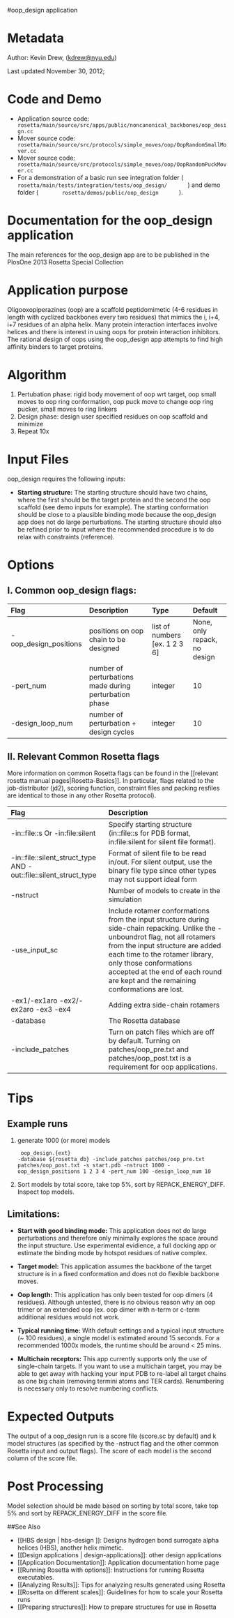 #oop\_design application

Metadata
========

Author: Kevin Drew, (kdrew@nyu.edu)

Last updated November 30, 2012;

Code and Demo
=============

-   Application source code: `        rosetta/main/source/src/apps/public/noncanonical_backbones/oop_design.cc       `
-   Mover source code: `        rosetta/main/source/src/protocols/simple_moves/oop/OopRandomSmallMover.cc       `
-   Mover source code: `        rosetta/main/source/src/protocols/simple_moves/oop/OopRandomPuckMover.cc       `
-   For a demonstration of a basic run see integration folder ( `        rosetta/main/tests/integration/tests/oop_design/       ` ) and demo folder ( `        rosetta/demos/public/oop_design       ` ).

Documentation for the oop\_design application
=============================================

The main references for the oop\_design app are to be published in the PlosOne 2013 Rosetta Special Collection

Application purpose
===========================================

Oligooxopiperazines (oop) are a scaffold peptidomimetic (4-6 residues in length with cyclized backbones every two residues) that mimics the i, i+4, i+7 residues of an alpha helix. Many protein interaction interfaces involve helices and there is interest in using oops for protein interaction inhibitors. The rational design of oops using the oop\_design app attempts to find high affinity binders to target proteins.

Algorithm
=========

1.  Pertubation phase: rigid body movement of oop wrt target, oop small moves to oop ring conformation, oop puck move to change oop ring pucker, small moves to ring linkers
2.  Design phase: design user specified residues on oop scaffold and minimize
3.  Repeat 10x

Input Files
===========

oop\_design requires the following inputs:

-   **Starting structure:**
     The starting structure should have two chains, where the first should be the target protein and the second the oop scaffold (see demo inputs for example). The starting conformation should be close to a plausible binding mode because the oop\_design app does not do large perturbations. The starting structure should also be refined prior to input where the recommended procedure is to do relax with constraints (reference).

Options
=======

I. Common oop\_design flags:
----------------------------
| Flag | Description | Type | Default |
|:-----|:------------|:-----|:--------|
|-oop_design_positions|positions on oop chain to be designed|list of numbers [ex. 1 2 3 6]|None, only repack, no design|
| -pert_num| number of perturbations made during perturbation phase| integer|10|
|-design_loop_num|number of perturbation + design cycles|integer|10|


II. Relevant Common Rosetta flags
---------------------------------

More information on common Rosetta flags can be found in the [[relevant rosetta manual pages|Rosetta-Basics]]. In particular, flags related to the job-distributor (jd2), scoring function, constraint files and packing resfiles are identical to those in any other Rosetta protocol).

| Flag | Description | 
|:-----|:------------|
|-in::file::s Or -in:file:silent|Specify starting structure  (in::file::s for PDB format, in:file:silent for silent file format).|
|-in::file::silent_struct_type AND -out::file::silent_struct_type|Format of silent file to be read in/out. For silent output, use the binary file type since other types may not support ideal form|
|-nstruct|Number of models to create in the simulation|
|-use_input_sc|Include rotamer conformations from the input structure during side-chain repacking. Unlike the -unboundrot flag, not all rotamers from the input structure are added each time to the rotamer library, only those conformations accepted at the end of each round are kept and the remaining conformations are lost.|
|-ex1/-ex1aro -ex2/-ex2aro -ex3 -ex4|Adding extra side-chain rotamers|
|-database|The Rosetta database|
|-include_patches|Turn on patch files which are off by default.   Turning on patches/oop_pre.txt and patches/oop_post.txt is a requirement for oop applications.|

Tips
====

Example runs
------------

1.  generate 1000 (or more) models

    ```
     oop_design.{ext}
    -database ${rosetta_db} -include_patches patches/oop_pre.txt patches/oop_post.txt -s start.pdb -nstruct 1000 -oop_design_positions 1 2 3 4 -pert_num 100 -design_loop_num 10
    ```

2.  Sort models by total score, take top 5%, sort by REPACK\_ENERGY\_DIFF. Inspect top models.

Limitations:
------------

-   **Start with good binding mode:**
     This application does not do large perturbations and therefore only minimally explores the space around the input structure. Use experimental evidience, a full docking app or estimate the binding mode by hotspot residues of native complex.

-   **Target model:**
     This application assumes the backbone of the target structure is in a fixed conformation and does not do flexible backbone moves.

-   **Oop length:**
     This application has only been tested for oop dimers (4 residues). Although untested, there is no obvious reason why an oop trimer or an extended oop (ex. oop dimer with n-term or c-term additional residues would not work.

-   **Typical running time:**
     With default settings and a typical input structure (\~ 100 residues), a single model is estimated around 15 seconds. For a recommended 1000x models, the runtime should be around \< 25 mins.

-   **Multichain receptors:**
     This app currently supports only the use of single-chain targets. If you want to use a multichain target, you may be able to get away with hacking your input PDB to re-label all target chains as one big chain (removing termini atoms and TER cards). Renumbering is necessary only to resolve numbering conflicts.

Expected Outputs
================

The output of a oop\_design run is a score file (score.sc by default) and k model structures (as specified by the -nstruct flag and the other common Rosetta input and output flags). The score of each model is the second column of the score file.

Post Processing
===============

Model selection should be made based on sorting by total score, take top 5% and sort by REPACK\_ENERGY\_DIFF in the score file.

##See Also

* [[HBS design | hbs-design ]]: Designs hydrogen bond surrogate alpha helices (HBS), another helix mimetic.
* [[Design applications | design-applications]]: other design applications
* [[Application Documentation]]: Application documentation home page
* [[Running Rosetta with options]]: Instructions for running Rosetta executables.
* [[Analyzing Results]]: Tips for analyzing results generated using Rosetta
* [[Rosetta on different scales]]: Guidelines for how to scale your Rosetta runs
* [[Preparing structures]]: How to prepare structures for use in Rosetta
